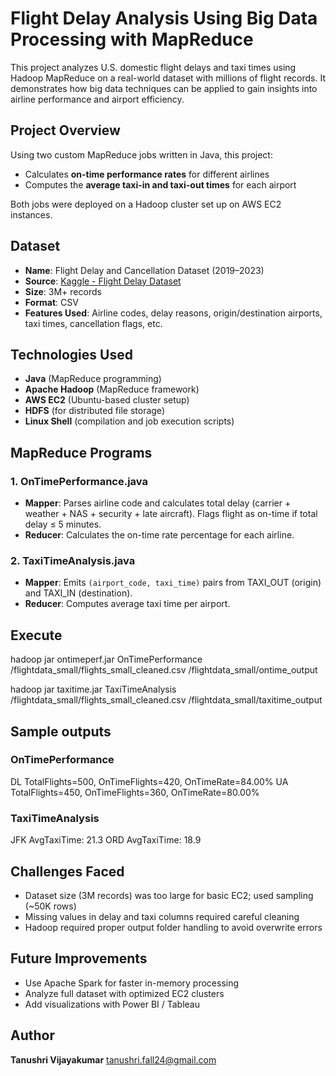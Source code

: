 # Flight Delay Analysis Using Big Data Processing with MapReduce

This project analyzes U.S. domestic flight delays and taxi times using Hadoop MapReduce on a real-world dataset with millions of flight records. It demonstrates how big data techniques can be applied to gain insights into airline performance and airport efficiency.


## Project Overview

Using two custom MapReduce jobs written in Java, this project:
- Calculates **on-time performance rates** for different airlines
- Computes the **average taxi-in and taxi-out times** for each airport

Both jobs were deployed on a Hadoop cluster set up on AWS EC2 instances.


## Dataset

- **Name**: Flight Delay and Cancellation Dataset (2019–2023)  
- **Source**: [Kaggle - Flight Delay Dataset](https://www.kaggle.com/datasets/patrickzel/flight-delay-and-cancellation-dataset-2019-2023)  
- **Size**: 3M+ records  
- **Format**: CSV  
- **Features Used**: Airline codes, delay reasons, origin/destination airports, taxi times, cancellation flags, etc.


## Technologies Used

- **Java** (MapReduce programming)
- **Apache Hadoop** (MapReduce framework)
- **AWS EC2** (Ubuntu-based cluster setup)
- **HDFS** (for distributed file storage)
- **Linux Shell** (compilation and job execution scripts)


## MapReduce Programs

### 1️. OnTimePerformance.java

- **Mapper**: Parses airline code and calculates total delay (carrier + weather + NAS + security + late aircraft). Flags flight as on-time if total delay ≤ 5 minutes.
- **Reducer**: Calculates the on-time rate percentage for each airline.


### 2️. TaxiTimeAnalysis.java

- **Mapper**: Emits `(airport_code, taxi_time)` pairs from TAXI_OUT (origin) and TAXI_IN (destination).
- **Reducer**: Computes average taxi time per airport.


## Execute

hadoop jar ontimeperf.jar OnTimePerformance /flightdata_small/flights_small_cleaned.csv /flightdata_small/ontime_output

hadoop jar taxitime.jar TaxiTimeAnalysis /flightdata_small/flights_small_cleaned.csv /flightdata_small/taxitime_output

## Sample outputs

### OnTimePerformance

DL  TotalFlights=500, OnTimeFlights=420, OnTimeRate=84.00%
UA  TotalFlights=450, OnTimeFlights=360, OnTimeRate=80.00%

### TaxiTimeAnalysis

JFK  AvgTaxiTime: 21.3
ORD  AvgTaxiTime: 18.9

## Challenges Faced

- Dataset size (3M records) was too large for basic EC2; used sampling (~50K rows)
- Missing values in delay and taxi columns required careful cleaning
- Hadoop required proper output folder handling to avoid overwrite errors


## Future Improvements

- Use Apache Spark for faster in-memory processing
- Analyze full dataset with optimized EC2 clusters
- Add visualizations with Power BI / Tableau


## Author

**Tanushri Vijayakumar**
tanushri.fall24@gmail.com
